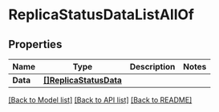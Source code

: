 # ReplicaStatusDataListAllOf

## Properties

Name | Type | Description | Notes
------------ | ------------- | ------------- | -------------
**Data** | [**[]ReplicaStatusData**](ReplicaStatusData.md) |  | 

[[Back to Model list]](../README.md#documentation-for-models) [[Back to API list]](../README.md#documentation-for-api-endpoints) [[Back to README]](../README.md)


